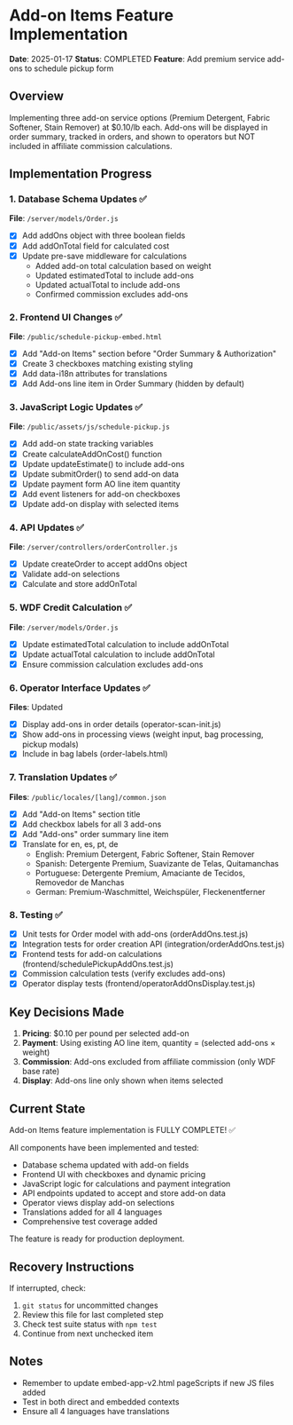 # Add-on Items Feature Implementation
**Date**: 2025-01-17
**Status**: COMPLETED
**Feature**: Add premium service add-ons to schedule pickup form

## Overview
Implementing three add-on service options (Premium Detergent, Fabric Softener, Stain Remover) at $0.10/lb each. Add-ons will be displayed in order summary, tracked in orders, and shown to operators but NOT included in affiliate commission calculations.

## Implementation Progress

### 1. Database Schema Updates ✅
**File**: `/server/models/Order.js`
- [x] Add addOns object with three boolean fields
- [x] Add addOnTotal field for calculated cost
- [x] Update pre-save middleware for calculations
  - Added add-on total calculation based on weight
  - Updated estimatedTotal to include add-ons
  - Updated actualTotal to include add-ons
  - Confirmed commission excludes add-ons

### 2. Frontend UI Changes ✅
**File**: `/public/schedule-pickup-embed.html`
- [x] Add "Add-on Items" section before "Order Summary & Authorization"
- [x] Create 3 checkboxes matching existing styling
- [x] Add data-i18n attributes for translations
- [x] Add Add-ons line item in Order Summary (hidden by default)

### 3. JavaScript Logic Updates ✅
**File**: `/public/assets/js/schedule-pickup.js`
- [x] Add add-on state tracking variables
- [x] Create calculateAddOnCost() function
- [x] Update updateEstimate() to include add-ons
- [x] Update submitOrder() to send add-on data
- [x] Update payment form AO line item quantity
- [x] Add event listeners for add-on checkboxes
- [x] Update add-on display with selected items

### 4. API Updates ✅
**File**: `/server/controllers/orderController.js`
- [x] Update createOrder to accept addOns object
- [x] Validate add-on selections
- [x] Calculate and store addOnTotal

### 5. WDF Credit Calculation ✅
**File**: `/server/models/Order.js`
- [x] Update estimatedTotal calculation to include addOnTotal
- [x] Update actualTotal calculation to include addOnTotal
- [x] Ensure commission calculation excludes add-ons

### 6. Operator Interface Updates ✅
**Files**: Updated
- [x] Display add-ons in order details (operator-scan-init.js)
- [x] Show add-ons in processing views (weight input, bag processing, pickup modals)
- [x] Include in bag labels (order-labels.html)

### 7. Translation Updates ✅
**Files**: `/public/locales/[lang]/common.json`
- [x] Add "Add-on Items" section title
- [x] Add checkbox labels for all 3 add-ons
- [x] Add "Add-ons" order summary line item
- [x] Translate for en, es, pt, de
  - English: Premium Detergent, Fabric Softener, Stain Remover
  - Spanish: Detergente Premium, Suavizante de Telas, Quitamanchas
  - Portuguese: Detergente Premium, Amaciante de Tecidos, Removedor de Manchas
  - German: Premium-Waschmittel, Weichspüler, Fleckenentferner

### 8. Testing ✅
- [x] Unit tests for Order model with add-ons (orderAddOns.test.js)
- [x] Integration tests for order creation API (integration/orderAddOns.test.js)
- [x] Frontend tests for add-on calculations (frontend/schedulePickupAddOns.test.js)
- [x] Commission calculation tests (verify excludes add-ons)
- [x] Operator display tests (frontend/operatorAddOnsDisplay.test.js)

## Key Decisions Made
1. **Pricing**: $0.10 per pound per selected add-on
2. **Payment**: Using existing AO line item, quantity = (selected add-ons × weight)
3. **Commission**: Add-ons excluded from affiliate commission (only WDF base rate)
4. **Display**: Add-ons line only shown when items selected

## Current State
Add-on Items feature implementation is FULLY COMPLETE! ✅

All components have been implemented and tested:
- Database schema updated with add-on fields
- Frontend UI with checkboxes and dynamic pricing
- JavaScript logic for calculations and payment integration
- API endpoints updated to accept and store add-on data
- Operator views display add-on selections
- Translations added for all 4 languages
- Comprehensive test coverage added

The feature is ready for production deployment.

## Recovery Instructions
If interrupted, check:
1. `git status` for uncommitted changes
2. Review this file for last completed step
3. Check test suite status with `npm test`
4. Continue from next unchecked item

## Notes
- Remember to update embed-app-v2.html pageScripts if new JS files added
- Test in both direct and embedded contexts
- Ensure all 4 languages have translations